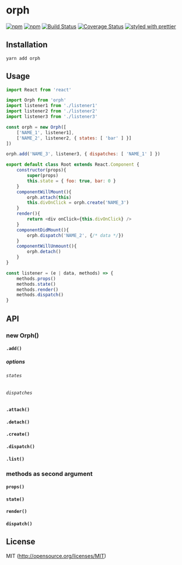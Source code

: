 # orph

[![npm](https://img.shields.io/npm/v/orph.svg?style=flat-square)](https://www.npmjs.com/package/orph)
[![npm](https://img.shields.io/npm/dm/orph.svg?style=flat-square)](https://www.npmjs.com/package/orph)
[![Build Status](https://img.shields.io/travis/kthjm/orph.svg?style=flat-square)](https://travis-ci.org/kthjm/orph)
[![Coverage Status](https://img.shields.io/codecov/c/github/kthjm/orph.svg?style=flat-square)](https://codecov.io/github/kthjm/orph)
[![styled with prettier](https://img.shields.io/badge/styled_with-prettier-ff69b4.svg?style=flat-square)](https://github.com/prettier/prettier)

## Installation
```shell
yarn add orph
```
## Usage
```js
import React from 'react'

import Orph from 'orph'
import listener1 from './listener1'
import listener2 from './listener2'
import listener3 from './listener3'

const orph = new Orph([
    ['NAME_1', listener1],
    ['NAME_2', listener2, { states: [ 'bar' ] }]
])

orph.add('NAME_3', listener3, { dispatches: [ 'NAME_1' ] })

export default class Root extends React.Component {
    constructor(props){
        super(props)
        this.state = { foo: true, bar: 0 }
    }
    componentWillMount(){
        orph.attach(this)
        this.divOnClick = orph.create('NAME_3')
    }
    render(){
        return <div onClick={this.divOnClick} />
    }
    componentDidMount(){
        orph.dispatch('NAME_2', {/* data */})
    }
    componentWillUnmount(){
        orph.detach()
    }
}
```
```js
const listener = (e | data, methods) => {
    methods.props()
    methods.state()
    methods.render()
    methods.dispatch()
}
```
## API
### new Orph()
#### `.add()`
##### options
###### `states`
###### `dispatches`
#### `.attach()`
#### `.detach()`
#### `.create()`
#### `.dispatch()`
#### `.list()`

### methods as second argument
#### `props()`
#### `state()`
#### `render()`
#### `dispatch()`
## License
MIT (http://opensource.org/licenses/MIT)
